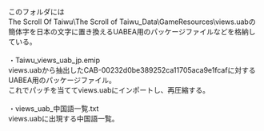 このフォルダには<br>
The Scroll Of Taiwu\The Scroll of Taiwu_Data\GameResources\views.uabの簡体字を日本の文字に置き換えるUABEA用のパッケージファイルなどを格納している。<br>
<br>
・Taiwu_views_uab_jp.emip<br>
views.uabから抽出したCAB-00232d0be389252ca11705aca9e1fcafに対するUABEA用のパッケージファイル。<br>
これでパッチを当ててviews.uabにインポートし、再圧縮する。<br>
<br>
・views_uab_中国語一覧.txt<br>
views.uabに出現する中国語一覧。<br>
